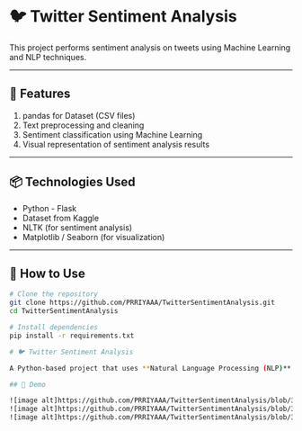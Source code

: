 # 🐦 Twitter Sentiment Analysis

This project performs sentiment analysis on tweets using Machine Learning and NLP techniques.

---

## 📌 Features

1. pandas for Dataset (CSV files)
2. Text preprocessing and cleaning  
3. Sentiment classification using Machine Learning  
4. Visual representation of sentiment analysis results  

---

## 📦 Technologies Used

- Python - Flask
- Dataset from Kaggle
-  NLTK (for sentiment analysis)  
- Matplotlib / Seaborn (for visualization)  

---

## 🚀 How to Use

```bash
# Clone the repository
git clone https://github.com/PRRIYAAA/TwitterSentimentAnalysis.git
cd TwitterSentimentAnalysis

# Install dependencies
pip install -r requirements.txt

# 🐦 Twitter Sentiment Analysis

A Python-based project that uses **Natural Language Processing (NLP)** and **Machine Learning** to analyze the sentiment of tweets — whether they are **positive**, **negative**, or **neutral**.

## 📸 Demo

![image alt]https://github.com/PRRIYAAA/TwitterSentimentAnalysis/blob/3273853248e84b176c73956a603e41d841f360b0/assests/demo1.png
![image alt]https://github.com/PRRIYAAA/TwitterSentimentAnalysis/blob/3273853248e84b176c73956a603e41d841f360b0/assests/demo2.png
![image alt]https://github.com/PRRIYAAA/TwitterSentimentAnalysis/blob/3273853248e84b176c73956a603e41d841f360b0/assests/demo3.png
